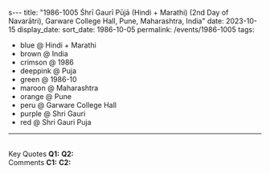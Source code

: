 s---
title: "1986-1005 Śhrī Gaurī Pūjā (Hindi + Marathi) (2nd Day of Navarātri), Garware College Hall, Pune, Maharashtra, India"
date: 2023-10-15
display_date: 
sort_date: 1986-10-05
permalink: /events/1986-1005
tags:
  - blue @ Hindi + Marathi
  - brown @ India
  - crimson @ 1986
  - deeppink @ Puja
  - green @ 1986-10
  - maroon @ Maharashtra
  - orange @ Pune
  - peru @ Garware College Hall
  - purple @ Shri Gauri
  - red @ Shri Gauri Puja
---

<br>

<wave-list>
  <list-title color="DarkSeaGreen" width="55">Key Quotes</list-title>
  <list-item color="BlanchedAlmond" width="280"><b>Q1:</b> <i></i></list-item>
  <list-item color="Lavender" width="280"><b>Q2:</b> <i></i></list-item>
</wave-list>

<br>

<wave-list>
  <list-title color="DarkSeaGreen" width="55">Comments</list-title>
  <list-item color="BlanchedAlmond" width="280"><b>C1:</b> <i></i></list-item>
  <list-item color="Lavender" width="280"><b>C2:</b> <i></i></list-item>
</wave-list>